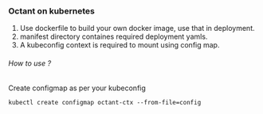 ### Octant on kubernetes   
1. Use dockerfile to build your own docker image, use that in deployment.
1. manifest directory containes required deployment yamls.
2. A kubeconfig context is required to mount using config map.

###### How to use ?   
Create configmap as per your kubeconfig
```
kubectl create configmap octant-ctx --from-file=config
```
